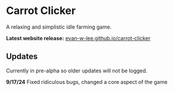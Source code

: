 # Carrot Clicker
A relaxing and simplistic idle farming game.

**Latest website release:** 
<a href="https://evan-w-lee.github.io/carrot-clicker">evan-w-lee.github.io/carrot-clicker</a>

## Updates
Currently in pre-alpha so older updates will not be logged.

**9/17/24**
Fixed ridiculous bugs, changed a core aspect of the game